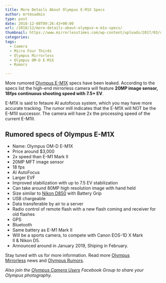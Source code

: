 ```yaml
---
title: More Details About Olympus E-M1X Specs
author: mrtmsadmin
type: post
date: 2018-12-08T09:26:43+00:00
url: /2018/12/more-details-about-olympus-e-m1x-specs/
thumbnail: https://www.mirrorlesstimes.com/wp-content/uploads/2017/03/olympus-e-m1-mark-ii-firmware-update.jpg
categories:
tags:
  - Camera
  - Micro Four Thirds
  - Olympus Mirrorless
  - Olympus OM-D E-M1X
  - Rumors

---
```

More rumored <a href="https://www.mirrorlesstimes.com/tags/olympus-om-d-e-m1x/" data-wpel-link="internal">Olympus E-M1X</a> specs have been leaked. According to the specs list the high-end mirrorless camera will feature **20MP image sensor, 18fps continuous shooting speed with 7.5+ EV**.

E-M1X is said to fetaure AI autofocus system, which you may have more accurate tracking. The rumor mill indicates that the E-M1X will NOT be the E-M1II successor. The camera will have 2x the processing speed of the current E-M1II.<!--more-->



## Rumored specs of Olympus E-M1X

  * Name: Olympus OM-D E-M1X
  * Price around $3,000
  * 2x speed than E-M1 Mark II
  * 20MP MFT image sensor
  * 18 fps
  * AI AutoFocus
  * Larger EVF
  * Improved stabilization with up to 7.5 EV stabilization
  * Can take around 80MP high resolution image with hand held
  * Size similar to <a href="https://www.dailycameranews.com/2018/03/nikon-d850-stock-availability-tracker/" data-wpel-link="exclude">Nikon D850</a> with Battery Grip
  * USB chargeable
  * Data transferable by air to a server
  * Radio control of remote flash with a new flash coming and receiver for old flashes
  * GPS
  * Bluetooth
  * Same battery as E-M1 Mark II
  * Will be a sports camera, to compete with Canon EOS-1D X Mark II & Nikon D5.
  * Announced around in January 2019, Shiping in February.

Stay tuned with us for more information. Read more [Olympus Mirrorless][1] news and <a href="https://www.dailycameranews.com/tag/olympus-rumors/" target="_blank" rel="noopener">Olympus Rumors</a>.

_Also join the <a class="ext-link" title="" href="https://www.facebook.com/groups/858035244291979/" target="_blank" rel="external nofollow noopener">Olympus Camera Users</a> Facebook Group to share your Olympus photography._

 [1]: https://www.mirrorlesstimes.com/tags/olympus-mirrorless/